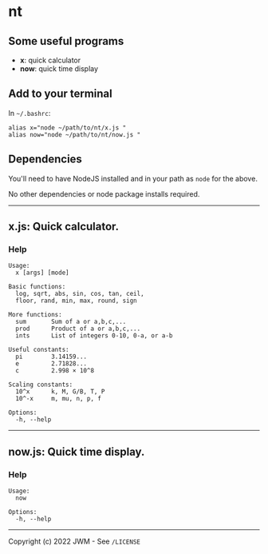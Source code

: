 # nt

## Some useful programs

- **x**: quick calculator
- **now**: quick time display

## Add to your terminal

In `~/.bashrc`:

```
alias x="node ~/path/to/nt/x.js "
alias now="node ~/path/to/nt/now.js "
```

## Dependencies

You'll need to have NodeJS installed and in your path as `node` for the above.

No other dependencies or node package installs required.

---

## **x.js**: Quick calculator.

### Help

```
Usage:
  x [args] [mode]

Basic functions:
  log, sqrt, abs, sin, cos, tan, ceil,
  floor, rand, min, max, round, sign

More functions:
  sum       Sum of a or a,b,c,...
  prod      Product of a or a,b,c,...
  ints      List of integers 0-10, 0-a, or a-b

Useful constants:
  pi        3.14159...
  e         2.71828...
  c         2.998 × 10^8

Scaling constants:
  10^x      k, M, G/B, T, P
  10^-x     m, mu, n, p, f

Options:
  -h, --help
```

---

## **now.js**: Quick time display.

### Help

```
Usage:
  now

Options:
  -h, --help
```

---

Copyright (c) 2022 JWM - See `/LICENSE`

